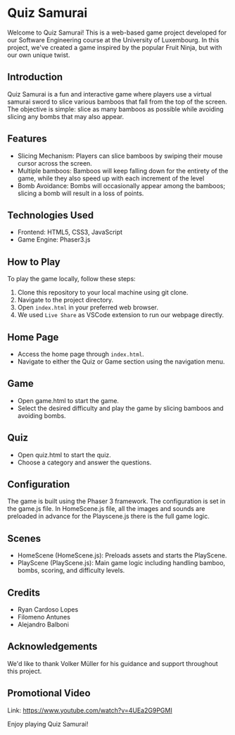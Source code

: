 # Quiz Samurai
Welcome to Quiz Samurai! This is a web-based game project developed for our Software Engineering course at the University of Luxembourg. In this project, we've created a game inspired by the popular Fruit Ninja, but with our own unique twist.

## Introduction
Quiz Samurai is a fun and interactive game where players use a virtual samurai sword to slice various bamboos that fall from the top of the screen. 
The objective is simple: slice as many bamboos as possible while avoiding slicing any bombs that may also appear.

## Features
* Slicing Mechanism: Players can slice bamboos by swiping their mouse cursor across the screen.
* Multiple bamboos: Bamboos will keep falling down for the entirety of the game, while they also speed up with each increment of the level
* Bomb Avoidance: Bombs will occasionally appear among the bamboos; slicing a bomb will result in a loss of points.

## Technologies Used
* Frontend: HTML5, CSS3, JavaScript
* Game Engine: Phaser3.js

## How to Play
To play the game locally, follow these steps:

1. Clone this repository to your local machine using git clone.
2. Navigate to the project directory.
3. Open `index.html` in your preferred web browser.
4. We used `Live Share` as VSCode extension to run our webpage directly.

## Home Page
* Access the home page through `index.html`.
* Navigate to either the Quiz or Game section using the navigation menu.

## Game
* Open game.html to start the game.
* Select the desired difficulty and play the game by slicing bamboos and avoiding bombs.

## Quiz
* Open quiz.html to start the quiz.
* Choose a category and answer the questions.

## Configuration
The game is built using the Phaser 3 framework. The configuration is set in the game.js file. In HomeScene.js file, all the images and sounds are preloaded in advance for the Playscene.js there is the full game logic.

## Scenes
* HomeScene (HomeScene.js): Preloads assets and starts the PlayScene.
* PlayScene (PlayScene.js): Main game logic including handling bamboo, bombs, scoring, and difficulty levels.

## Credits
* Ryan Cardoso Lopes
* Filomeno Antunes
* Alejandro Balboni

## Acknowledgements
We'd like to thank Volker Müller for his guidance and support throughout this project.

## Promotional Video
Link: https://www.youtube.com/watch?v=4UEa2G9PGMI

Enjoy playing Quiz Samurai!